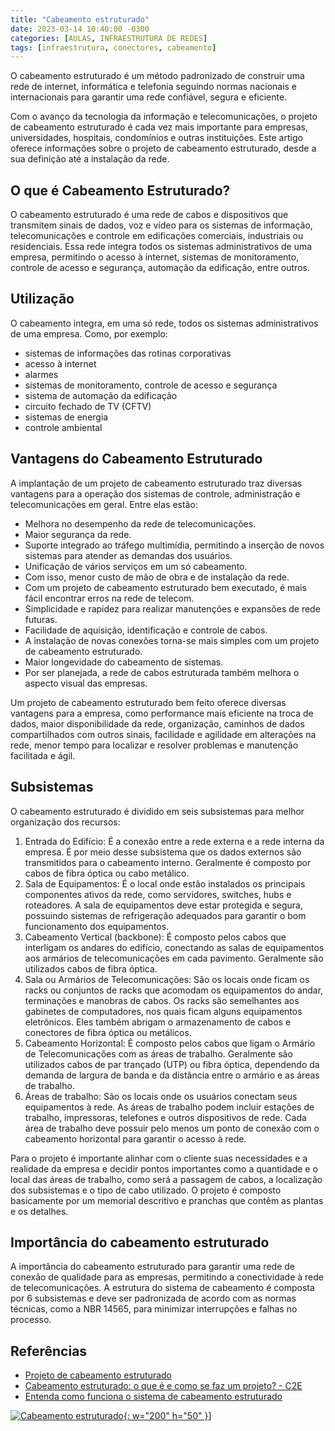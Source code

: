 ```yaml
---
title: "Cabeamento estruturado"
date: 2023-03-14 10:40:00 -0300
categories: [AULAS, INFRAESTRUTURA DE REDES]
tags: [infraestrutura, conectores, cabeamento]
---
```

O cabeamento estruturado é um método padronizado de construir uma rede de internet, informática e telefonia seguindo normas nacionais e internacionais para garantir uma rede confiável, segura e eficiente.

Com o avanço da tecnologia da informação e telecomunicações, o projeto de cabeamento estruturado é cada vez mais importante para empresas, universidades, hospitais, condomínios e outras instituições. Este artigo oferece informações sobre o projeto de cabeamento estruturado, desde a sua definição até a instalação da rede.

## O que é Cabeamento Estruturado?

O cabeamento estruturado é uma rede de cabos e dispositivos que transmitem sinais de dados, voz e vídeo para os sistemas de informação, telecomunicações e controle em edificações comerciais, industriais ou residenciais. Essa rede integra todos os sistemas administrativos de uma empresa, permitindo o acesso à internet, sistemas de monitoramento, controle de acesso e segurança, automação da edificação, entre outros.

## Utilização

O cabeamento integra, em uma só rede, todos os sistemas administrativos de uma empresa. Como, por exemplo:

- sistemas de informações das rotinas corporativas
- acesso à internet
- alarmes
- sistemas de monitoramento, controle de acesso e segurança
- sistema de automação da edificação
- circuito fechado de TV (CFTV)
- sistemas de energia
- controle ambiental

## Vantagens do Cabeamento Estruturado

A implantação de um projeto de cabeamento estruturado traz diversas vantagens para a operação dos sistemas de controle, administração e telecomunicações em geral. Entre elas estão:

- Melhora no desempenho da rede de telecomunicações.
- Maior segurança da rede.
- Suporte integrado ao tráfego multimídia, permitindo a inserção de novos sistemas para atender as demandas dos usuários.
- Unificação de vários serviços em um só cabeamento.
- Com isso, menor custo de mão de obra e de instalação da rede.
- Com um projeto de cabeamento estruturado bem executado, é mais fácil encontrar erros na rede de telecom.
- Simplicidade e rapidez para realizar manutenções e expansões de rede futuras.
- Facilidade de aquisição, identificação e controle de cabos.
- A instalação de novas conexões torna-se mais simples com um projeto de cabeamento estruturado.
- Maior longevidade do cabeamento de sistemas.
- Por ser planejada, a rede de cabos estruturada também melhora o aspecto visual das empresas.

Um projeto de cabeamento estruturado bem feito oferece diversas vantagens para a empresa, como performance mais eficiente na troca de dados, maior disponibilidade da rede, organização, caminhos de dados compartilhados com outros sinais, facilidade e agilidade em alterações na rede, menor tempo para localizar e resolver problemas e manutenção facilitada e ágil.

## Subsistemas

O cabeamento estruturado é dividido em seis subsistemas para melhor organização dos recursos:

1. Entrada do Edifício: É a conexão entre a rede externa e a rede interna da empresa. É por meio desse subsistema que os dados externos são transmitidos para o cabeamento interno. Geralmente é composto por cabos de fibra óptica ou cabo metálico.
2. Sala de Equipamentos: É o local onde estão instalados os principais componentes ativos da rede, como servidores, switches, hubs e roteadores. A sala de equipamentos deve estar protegida e segura, possuindo sistemas de refrigeração adequados para garantir o bom funcionamento dos equipamentos.
3. Cabeamento Vertical (backbone): É composto pelos cabos que interligam os andares do edifício, conectando as salas de equipamentos aos armários de telecomunicações em cada pavimento. Geralmente são utilizados cabos de fibra óptica.
4. Sala ou Armários de Telecomunicações: São os locais onde ficam os racks ou conjuntos de racks que acomodam os equipamentos do andar, terminações e manobras de cabos. Os racks são semelhantes aos gabinetes de computadores, nos quais ficam alguns equipamentos eletrônicos. Eles também abrigam o armazenamento de cabos e conectores de fibra óptica ou metálicos.
5. Cabeamento Horizontal: É composto pelos cabos que ligam o Armário de Telecomunicações com as áreas de trabalho. Geralmente são utilizados cabos de par trançado (UTP) ou fibra óptica, dependendo da demanda de largura de banda e da distância entre o armário e as áreas de trabalho.
6. Áreas de trabalho: São os locais onde os usuários conectam seus equipamentos à rede. As áreas de trabalho podem incluir estações de trabalho, impressoras, telefones e outros dispositivos de rede. Cada área de trabalho deve possuir pelo menos um ponto de conexão com o cabeamento horizontal para garantir o acesso à rede.

Para o projeto é importante alinhar com o cliente suas necessidades e a realidade da empresa e decidir pontos importantes como a quantidade e o local das áreas de trabalho, como será a passagem de cabos, a localização dos subsistemas e o tipo de cabo utilizado. O projeto é composto basicamente por um memorial descritivo e pranchas que contêm as plantas e os detalhes.

## Importância do cabeamento estruturado

A importância do cabeamento estruturado para garantir uma rede de conexão de qualidade para as empresas, permitindo a conectividade à rede de telecomunicações. A estrutura do sistema de cabeamento é composta por 6 subsistemas e deve ser padronizada de acordo com as normas técnicas, como a NBR 14565, para minimizar interrupções e falhas no processo.

## Referências

- [Projeto de cabeamento estruturado](https://omsengenharia.com.br/blog/cabeamento-estruturado-projetos/)
- [Cabeamento estruturado: o que é e como se faz um projeto? - C2E](https://c2e.com.br/cabeamento-estruturado/)
- [Entenda como funciona o sistema de cabeamento estruturado](https://blog.aloo.com.br/sistema-de-cabeamento-estruturado/)

[![Cabeamento estruturado](http://img.youtube.com/vi/wJT4vH6OLtU/0.jpg){: w="200" h="50" }](http://www.youtube.com/watch?v=wJT4vH6OLtU)]
